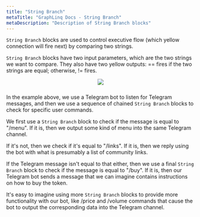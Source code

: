 ```yaml
---
title: "String Branch"
metaTitle: "GraphLinq Docs - String Branch"
metaDescription: "Description of String Branch blocks"
---
```

`String Branch` blocks are used to control executive flow (which yellow connection will fire next) by comparing two strings.<p/>
`String Branch` blocks have two input parameters, which are the two strings we want to compare. They also have two yellow outputs: == fires if the two strings are equal; otherwise, != fires.<p/>
<center>
<img src="https://i.imgur.com/nVdQc2p.png"
     style="margin-bottom:10px;" />
</center>

In the example above, we use a Telegram bot to listen for Telegram messages, and then we use a sequence of chained `String Branch` blocks to check for specific user commands.<p/>
We first use a `String Branch` block to check if the message is equal to "/menu". If it is, then we output some kind of menu into the same Telegram channel.<p/>
If it's not, then we check if it's equal to "/links". If it is, then we reply using the bot with what is presumably a list of community links. <p/>
If the Telegram message isn't equal to that either, then we use a final `String Branch` block to check if the message is equal to "/buy". If it is, then our Telegram bot sends a message that we can imagine contains instructions on how to buy the token.<p/>
It's easy to imagine using more `String Branch` blocks to provide more functionality with our bot, like /price and /volume commands that cause the bot to output the corresponding data into the Telegram channel. 
